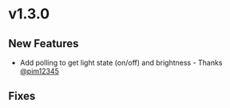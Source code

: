 # v1.3.0

## New Features

- Add polling to get light state (on/off) and brightness - Thanks [@pim12345](https://github.com/pim12345)

## Fixes
